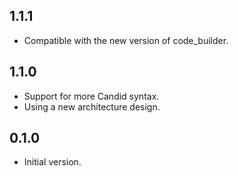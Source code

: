 ## 1.1.1

- Compatible with the new version of code_builder.

## 1.1.0
 
- Support for more Candid syntax.
- Using a new architecture design.

## 0.1.0

- Initial version.
